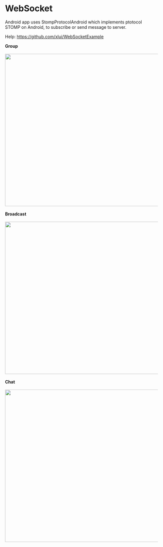 # WebSocket
Android app uses StompProtocolAndroid which implements ptotocol STOMP on Android, to subscribe or send message to server.

Help: https://github.com/xlui/WebSocketExample


<b>Group</b><br><br>
<img src="https://user-images.githubusercontent.com/57432481/129702403-3fb84d4b-6d6c-41bb-9d5c-bc688bfd47e6.gif" style="max-width:100%;" width="711" height="500">
<br><br><b>Broadcast</b><br><br>
<img src="https://user-images.githubusercontent.com/57432481/129702413-b8794330-1559-4762-9a48-32764ae648dc.gif" style="max-width:100%;" width="711" height="500">
<br><br><b>Chat</b><br><br>
<img src="https://user-images.githubusercontent.com/57432481/129702425-c30791d1-aa2f-47aa-8fb6-3fa9d861cf2a.gif" style="max-width:100%;" width="711" height="500">

